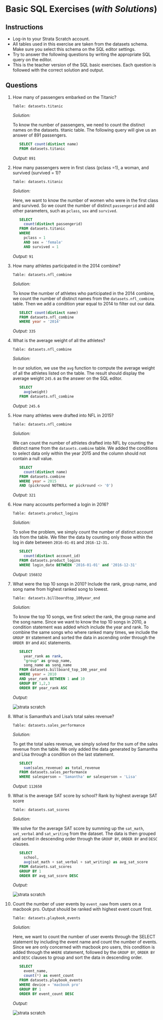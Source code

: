 # Basic SQL Exercises (*with Solutions*)

## Instructions
- Log-in to your Strata Scratch account.
- All tables used in this exercise are taken from the datasets schema. Make sure you select this schema on the SQL editor settings.
- Try to answer the following questions by writing the appropriate SQL query on the editor.
- This is the teacher version of the SQL basic exercises. Each question is followed with the correct solution and output.

## Questions
1. How many of passengers embarked on the Titanic? 
   
   `Table: datasets.titanic`
   
   *Solution:*
   
   To know the number of passengers, we need to count the distinct names on the datasets. titanic table. The following query will give
   us an answer of 891 passengers.
   ```sql
      SELECT count(distinct name)
      FROM datasets.titanic
   ```  
   *Output:* `891`
   
2. How many passengers were in first class (pclass =1), a woman, and survived (survived = 1)?
   
   `Table: datasets.titanic`
   
   *Solution:*
   
   Here, we want to know the number of women who were in the first class and survived. So we count the number of distinct `passengerid`
   and add other parameters, such as `pclass`, `sex` and `survived`. 
   ```sql
      SELECT
        count(distinct passengerid)
      FROM datasets.titanic
      WHERE
        pclass = 1
        AND sex = 'female'
        AND survived = 1
   ```
   *Output:* `91`
   
3. How many athletes participated in the 2014 combine?
   
   `Table: datasets.nfl_combine`
   
   *Solution:*
   
   To know the number of athletes who participated in the 2014 combine, we count the number of distinct names from the 
   `datasets.nfl_combine` table. Then we add a condition year equal to 2014 to filter out our data.
   ```sql
      SELECT count(distinct name)
      FROM datasets.nfl_combine
      WHERE year = '2014'
   ```
   *Output:* `335`
   
4. What is the average weight of all the athletes?
   
   `Table: datasets.nfl_combine`
   
   *Solution:*
   
   In our solution, we use the `avg` function to compute the average weight of all the athletes listed on the table. The result should display the average weight `245.6` as the answer on the SQL editor.
   ```sql
      SELECT
        avg(weight)
      FROM datasets.nfl_combine
   ```
   *Output:* `245.6`
   
5. How many athletes were drafted into NFL in 2015?
   
   `Table: datasets.nfl_combine`
   
   *Solution:*
   
   We can count the number of athletes drafted into NFL by counting the distinct name from the `datasets.combine` table. We added the conditions to select data only within the year 2015 and the column should not contain a null value.
   ```sql
      SELECT
        count(distinct name)
      FROM datasets.combine
      WHERE year = 2015
      AND (pickround NOTNULL or pickround <> '0')
   ```
   *Output:* `321`
   
6. How many accounts performed a login in 2016?
   
   `Table: datasets.product_logins`
   
   *Solution:*
   
   To solve the problem, we simply count the number of distinct account ids from the table. We filter the data by counting only those within the log in date between `2016-01-01` and `2016-12-31.`
   ```sql
      SELECT 
        count(distinct account_id)
      FROM datasets.product_logins
      WHERE login_date BETWEEN '2016-01-01' and '2016-12-31'
   ```
   *Output:* `156832`
   
7. What were the top 10 songs in 2010?
   Include the rank, group name, and song name from highest ranked song to lowest.
   
   `Table: datasets.billboardtop_100year_end`
   
   *Solution:*
   
   To know the top 10 songs, we first select the rank, the group name and the song name. Since we want to know the top 10 songs in 2010, a condition statement was added which include the year and rank. To combine the same songs who where ranked many times, we include the `GROUP BY` statement and sorted the data in ascending order through the `ORDER BY` and `ASC` statements.
   ```sql
      SELECT
        year_rank as rank, 
        "group" as group_name,
        song_name as song_name
      FROM datasets.billboard_top_100_year_end
      WHERE year = 2010
      AND year_rank BETWEEN 1 and 10
      GROUP BY 1,2,3
      ORDER BY year_rank ASC
   ```
   *Output:*
   
   ![strata scratch](assets/1.png)
   
8. What is Samantha’s and Lisa’s total sales revenue?

   `Table: datasets.sales_performance`
   
   *Solution:*
   
   To get the total sales revenue, we simply solved for the sum of the sales revenue from the table. We only added the data generated by Samantha and Lisa through a condition on the last statement.
   ```sql
      SELECT
        sum(sales_revenue) as total_revenue
      FROM datasets.sales_performance
      WHERE salesperson = 'Samantha' or salesperson = 'Lisa'
   ```
   *Output:* `112650`
   
9. What is the average SAT score by school? Rank by highest average SAT score

   `Table: datasets.sat_scores`
   
   *Solution:*
   
   We solve for the average SAT score by summing up the `sat_math`, `sat_verbal` and `sat_writing` from the dataset. The data is then grouped and sorted in descending order through the `GROUP BY`, `ORDER BY` and `DESC` clauses.
   ```sql
      SELECT
        school, 
        avg(sat_math + sat_verbal + sat_writing) as avg_sat_score
      FROM datasets.sat_scores
      GROUP BY 1
      ORDER BY avg_sat_score DESC
   ```
   *Output:*
   
   ![strata scratch](assets/2.png)
   
10. Count the number of user events by `event_name` from users on a macbook pro.
    Output should be ranked with highest event count first.

    `Table: datasets.playbook_events`
    
    *Solution:*
    
    Here, we want to count the number of user events through the SELECT statement by including the event name and count the number of events. Since we are only concerned with macbook pro users, this condition is added through the `WHERE` statement, followed by the `GROUP BY`, `ORDER BY` and `DESC` clauses to group and sort the data in descending order.
    ```sql
       SELECT
         event_name,
         count(*) as event_count
       FROM datasets.playbook_events
       WHERE device = 'macbook pro'
       GROUP BY 1
       ORDER BY event_count DESC
    ```
    *Output:*
    
    ![strata scratch](assets/3.png)
    



